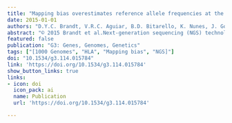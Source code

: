 ```yaml
---
title: "Mapping bias overestimates reference allele frequencies at the HLA genes in the 1000 genomes project phase I data"
date: 2015-01-01
authors: "D.Y.C. Brandt, V.R.C. Aguiar, B.D. Bitarello, K. Nunes, J. Goudet, D. Meyer"
abstract: "© 2015 Brandt et al.Next-generation sequencing (NGS) technologies have become the standard for data generation in studies of population genomics, as the 1000 Genomes Project (1000G). However, these techniques are known to be problematic when applied to highly polymorphic genomic regions, such as the human leukocyte antigen (HLA) genes. Because accurate genotype calls and allele frequency estimations are crucial to population genomics analyses, it is important to assess the reliability of NGS data. Here, we evaluate the reliability of genotype calls and allele frequency estimates of the single-nucleotide polymorphisms (SNPs) reported by 1000G (phase I) at five HLA genes (HLA-A, -B, -C, -DRB1, and -DQB1). We take advantage of the availability of HLA Sanger sequencing of 930 of the 1092 1000G samples and use this as a gold standard to benchmark the 1000G data. We document that 18.6% of SNP genotype calls in HLA genes are incorrect and that allele frequencies are estimated with an error greater than ±0.1 at approximately 25% of the SNPs in HLA genes. We found a bias toward overestimation of reference allele frequency for the 1000G data, indicating mapping bias is an important cause of error in frequency estimation in this dataset. We provide a list of sites that have poor allele frequency estimates and discuss the outcomes of including those sites in different kinds of analyses. Because the HLA region is the most polymorphic in the human genome, our results provide insights into the challenges of using of NGS data at other genomic regions of high diversity."
featured: false
publication: "G3: Genes, Genomes, Genetics"
tags: ["[1000 Genomes", "HLA", "Mapping bias", "NGS]"]
doi: "10.1534/g3.114.015784"
link: 'https://doi.org/10.1534/g3.114.015784'
show_button_links: true 
links:
- icon: doi
  icon_pack: ai
  name: Publication
  url: 'https://doi.org/10.1534/g3.114.015784'

---
```


